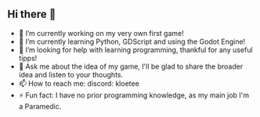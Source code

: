 ## Hi there 👋


- 🔭 I’m currently working on my very own first game!
- 🌱 I’m currently learning Python, GDScript and using the Godot Engine!
- 🤔 I’m looking for help with learning programming, thankful for any useful tipps!
- 💬 Ask me about the idea of my game, I'll be glad to share the broader idea and listen to your thoughts.
- 📫 How to reach me: discord: kloetee
- ⚡ Fun fact: I have no prior programming knowledge, as my main job I'm a Paramedic.
